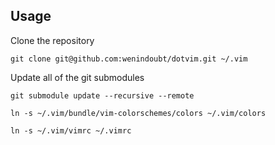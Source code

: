 ## Usage
Clone the repository

`git clone git@github.com:wenindoubt/dotvim.git ~/.vim`

Update all of the git submodules

`git submodule update --recursive --remote`

`ln -s ~/.vim/bundle/vim-colorschemes/colors ~/.vim/colors`

`ln -s ~/.vim/vimrc ~/.vimrc`
